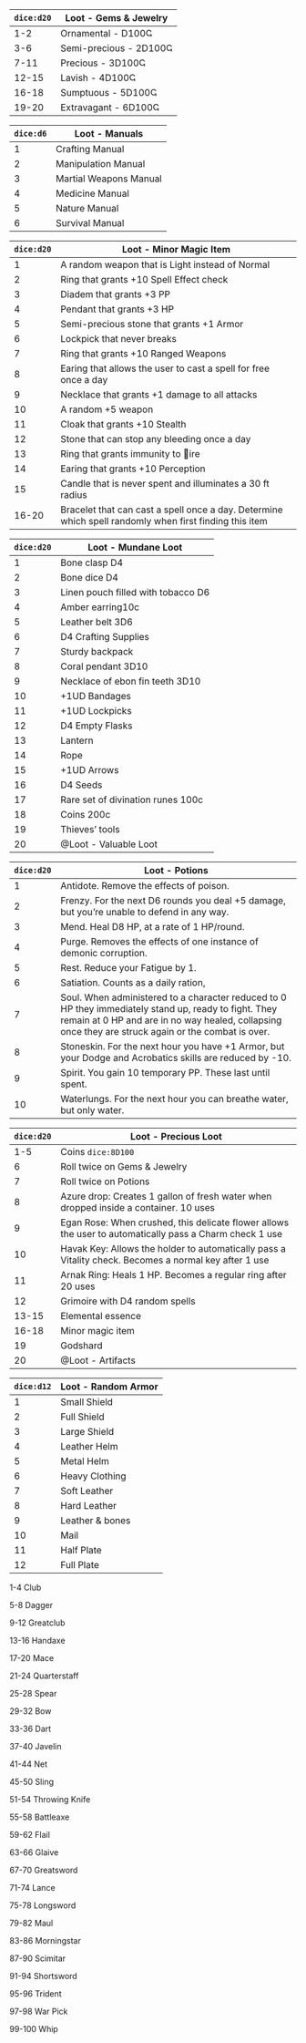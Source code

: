 | `dice:d20`| Loot - Gems & Jewelry |
| ----- | ---------------------- |
| 1-2 | Ornamental - D100Ҁ |
| 3-6 | Semi-precious - 2D100Ҁ |
| 7-11 | Precious - 3D100Ҁ |
| 12-15 | Lavish - 4D100Ҁ |
| 16-18 | Sumptuous - 5D100Ҁ |
| 19-20 | Extravagant - 6D100Ҁ |


| `dice:d6` | Loot - Manuals |
| --- | ---------------------- |
| 1 | Crafting Manual |
| 2 | Manipulation Manual |
| 3 | Martial Weapons Manual |
| 4 | Medicine Manual |
| 5 | Nature Manual |
| 6 | Survival Manual |

| `dice:d20` | Loot - Minor Magic Item |
| ---------- | ------------------------------------------------------------------------------------------------------ |
| 1 | A random weapon that is Light instead of Normal |
| 2 | Ring that grants +10 Spell Effect check |
| 3 | Diadem that grants +3 PP |
| 4 | Pendant that grants +3 HP |
| 5 | Semi-precious stone that grants +1 Armor |
| 6 | Lockpick that never breaks |
| 7 | Ring that grants +10 Ranged Weapons |
| 8 | Earing that allows the user to cast a spell for free once a day |
| 9 | Necklace that grants +1 damage to all attacks |
| 10 | A random +5 weapon |
| 11 | Cloak that grants +10 Stealth |
| 12 | Stone that can stop any bleeding once a day |
| 13 | Ring that grants immunity to 􀀴ire |
| 14 | Earing that grants +10 Perception |
| 15 | Candle that is never spent and illuminates a 30 ft radius |
| 16-20 | Bracelet that can cast a spell once a day. Determine which spell randomly when first finding this item |

| `dice:d20` | Loot - Mundane Loot |
| --- | ---------------------------------- |
| 1 | Bone clasp D4 |
| 2 | Bone dice D4 |
| 3 | Linen pouch filled with tobacco D6 |
| 4 | Amber earring10c |
| 5 | Leather belt 3D6 |
| 6 | D4 Crafting Supplies |
| 7 | Sturdy backpack |
| 8 | Coral pendant 3D10 |
| 9 | Necklace of ebon fin teeth 3D10 |
| 10 | +1UD Bandages |
| 11 | +1UD Lockpicks |
| 12 | D4 Empty Flasks |
| 13 | Lantern |
| 14 | Rope |
| 15 | +1UD Arrows |
| 16 | D4 Seeds |
| 17 | Rare set of divination runes 100c |
| 18 | Coins 200c |
| 19 | Thieves’ tools |
| 20 | @Loot - Valuable Loot |


| `dice:d20` | Loot - Potions |
| ---------- | --------- |
| 1 | Antidote. Remove the effects of poison. |
| 2 | Frenzy. For the next D6 rounds you deal +5 damage, but you’re unable to defend in any way. |
| 3 | Mend. Heal D8 HP, at a rate of 1 HP/round. |
| 4 | Purge. Removes the effects of one instance of demonic corruption. |
| 5 | Rest. Reduce your Fatigue by 1. |
| 6 | Satiation. Counts as a daily ration, |
| 7 | Soul. When administered to a character reduced to 0 HP they immediately stand up, ready to fight. They remain at 0 HP and are in no way healed, collapsing once they are struck again or the combat is over. |
| 8 | Stoneskin. For the next hour you have +1 Armor, but your Dodge and Acrobatics skills are reduced by -10. |
| 9 | Spirit. You gain 10 temporary PP. These last until spent. |
| 10 | Waterlungs. For the next hour you can breathe water, but only water. |


| `dice:d20` | Loot - Precious Loot |
| ----- | ------------------------------------------------------------------------------------------------------- |
| 1-5 | Coins `dice:8D100` |
| 6 | Roll twice on Gems & Jewelry |
| 7 | Roll twice on Potions |
| 8 | Azure drop: Creates 1 gallon of fresh water when dropped inside a container. 10 uses |
| 9 | Egan Rose: When crushed, this delicate flower allows the user to automatically pass a Charm check 1 use |
| 10 | Havak Key: Allows the holder to automatically pass a Vitality check. Becomes a normal key after 1 use |
| 11 | Arnak Ring: Heals 1 HP. Becomes a regular ring after 20 uses |
| 12 | Grimoire with D4 random spells |
| 13-15 | Elemental essence |
| 16-18 | Minor magic item |
| 19 | Godshard |
| 20 | @Loot - Artifacts |

| `dice:d12` | Loot - Random Armor |
| ---------- | ------------------- |
| 1          | Small Shield        |
| 2          | Full Shield         |
| 3          | Large Shield        |
| 4          | Leather Helm        |
| 5          | Metal Helm          |
| 6          | Heavy Clothing      |
| 7          | Soft Leather        |
| 8          | Hard Leather        |
| 9          | Leather & bones     |
| 10         | Mail                |
| 11         | Half Plate          |
| 12         | Full Plate          |



1-4 	Club

5-8 	Dagger

9-12 	Greatclub

13-16	Handaxe

17-20	Mace

21-24	Quarterstaff

25-28 	Spear

29-32 	Bow

33-36	Dart

37-40	Javelin

41-44 	Net

45-50 	Sling

51-54 	Throwing Knife

55-58 	Battleaxe

59-62	Flail

63-66 	Glaive

67-70 	Greatsword

71-74 	Lance

75-78	Longsword

79-82 	Maul

83-86 	Morningstar

87-90	Scimitar

91-94 	Shortsword

95-96 	Trident

97-98	War Pick

99-100	Whip

